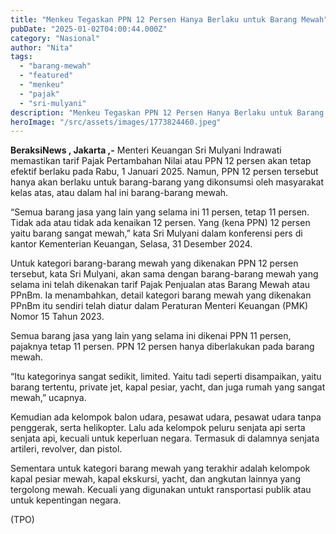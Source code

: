 ```yaml
---
title: "Menkeu Tegaskan PPN 12 Persen Hanya Berlaku untuk Barang Mewah"
pubDate: "2025-01-02T04:00:44.000Z"
category: "Nasional"
author: "Nita"
tags: 
  - "barang-mewah"
  - "featured"
  - "menkeu"
  - "pajak"
  - "sri-mulyani"
description: "Menkeu Tegaskan PPN 12 Persen Hanya Berlaku untuk Barang Mewah"
heroImage: "/src/assets/images/1773824460.jpeg"
---
```


**BeraksiNews , Jakarta ,-** Menteri Keuangan Sri Mulyani Indrawati memastikan tarif Pajak Pertambahan Nilai atau PPN 12 persen akan tetap efektif berlaku pada Rabu, 1 Januari 2025. Namun, PPN 12 persen tersebut hanya akan berlaku untuk barang-barang yang dikonsumsi oleh masyarakat kelas atas, atau dalam hal ini barang-barang mewah.

“Semua barang jasa yang lain yang selama ini 11 persen, tetap 11 persen. Tidak ada atau tidak ada kenaikan 12 persen. Yang (kena PPN) 12 persen yaitu barang sangat mewah,” kata Sri Mulyani dalam konferensi pers di kantor Kementerian Keuangan, Selasa, 31 Desember 2024.

Untuk kategori barang-barang mewah yang dikenakan PPN 12 persen tersebut, kata Sri Mulyani, akan sama dengan barang-barang mewah yang selama ini telah dikenakan tarif Pajak Penjualan atas Barang Mewah atau PPnBm. Ia menambahkan, detail kategori barang mewah yang dikenakan PPnBm itu sendiri telah diatur dalam Peraturan Menteri Keuangan (PMK) Nomor 15 Tahun 2023.

Semua barang jasa yang lain yang selama ini dikenai PPN 11 persen, pajaknya tetap 11 persen. PPN 12 persen hanya diberlakukan pada barang mewah.

“Itu kategorinya sangat sedikit, limited. Yaitu tadi seperti disampaikan, yaitu barang tertentu, private jet, kapal pesiar, yacht, dan juga rumah yang sangat mewah,” ucapnya.

Kemudian ada kelompok balon udara, pesawat udara, pesawat udara tanpa penggerak, serta helikopter. Lalu ada kelompok peluru senjata api serta senjata api, kecuali untuk keperluan negara. Termasuk di dalamnya senjata artileri, revolver, dan pistol. 

Sementara untuk kategori barang mewah yang terakhir adalah kelompok kapal pesiar mewah, kapal ekskursi, yacht, dan angkutan lainnya yang tergolong mewah. Kecuali yang digunakan untukt ransportasi publik atau untuk kepentingan negara.

(TPO)
